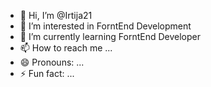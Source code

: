 - 👋 Hi, I’m @Irtija21
- 👀 I’m interested in ForntEnd Development
- 🌱 I’m currently learning ForntEnd Developer
- 📫 How to reach me ...
- 😄 Pronouns: ...
- ⚡ Fun fact: ...

<!---
Irtija21/Irtija21 is a ✨ special ✨ repository because its `README.md` (this file) appears on your GitHub profile.
You can click the Preview link to take a look at your changes.
--->
